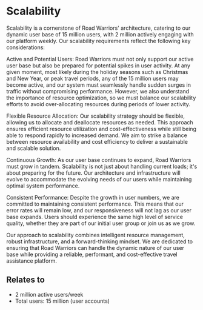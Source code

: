 # Scalability

Scalability is a cornerstone of Road Warriors' architecture, catering to our dynamic user base of 15 million users, with 2 million actively engaging with our platform weekly. Our scalability requirements reflect the following key considerations:

Active and Potential Users: Road Warriors must not only support our active user base but also be prepared for potential spikes in user activity. At any given moment, most likely during the holiday seasons such as Christmas and New Year, or peak travel periods, any of the 15 million users may become active, and our system must seamlessly handle sudden surges in traffic without compromising performance. However, we also understand the importance of resource optimization, so we must balance our scalability efforts to avoid over-allocating resources during periods of lower activity.

Flexible Resource Allocation: Our scalability strategy should be flexible, allowing us to allocate and deallocate resources as needed. This approach ensures efficient resource utilization and cost-effectiveness while still being able to respond rapidly to increased demand. We aim to strike a balance between resource availability and cost efficiency to deliver a sustainable and scalable solution.

Continuous Growth: As our user base continues to expand, Road Warriors must grow in tandem. Scalability is not just about handling current loads; it's about preparing for the future. Our architecture and infrastructure will evolve to accommodate the evolving needs of our users while maintaining optimal system performance.

Consistent Performance: Despite the growth in user numbers, we are committed to maintaining consistent performance. This means that our error rates will remain low, and our responsiveness will not lag as our user base expands. Users should experience the same high level of service quality, whether they are part of our initial user group or join us as we grow.

Our approach to scalability combines intelligent resource management, robust infrastructure, and a forward-thinking mindset. We are dedicated to ensuring that Road Warriors can handle the dynamic nature of our user base while providing a reliable, performant, and cost-effective travel assistance platform.

## Relates to

- 2 million active users/week
- Total users: 15 million (user accounts)

